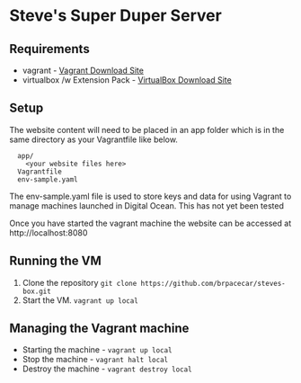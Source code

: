 # Steve's Super Duper Server

## Requirements
* vagrant - [Vagrant Download Site](https://www.vagrantup.com/downloads.html)
* virtualbox /w Extension Pack - [VirtualBox Download Site](https://www.virtualbox.org/wiki/Downloads)

## Setup
The website content will need to be placed in an app folder which is in the same directory as your Vagrantfile like below.

```./
  app/
    <your website files here>
  Vagrantfile
  env-sample.yaml
```
The env-sample.yaml file is used to store keys and data for using Vagrant to manage machines launched in Digital Ocean. This has not yet been tested

Once you have started the vagrant machine the website can be accessed at http://localhost:8080

## Running the VM
1. Clone the repository `git clone https://github.com/brpacecar/steves-box.git`
2. Start the VM. `vagrant up local`

## Managing the Vagrant machine
* Starting the machine - `vagrant up local`
* Stop the machine - `vagrant halt local`
* Destroy the machine - `vagrant destroy local`
